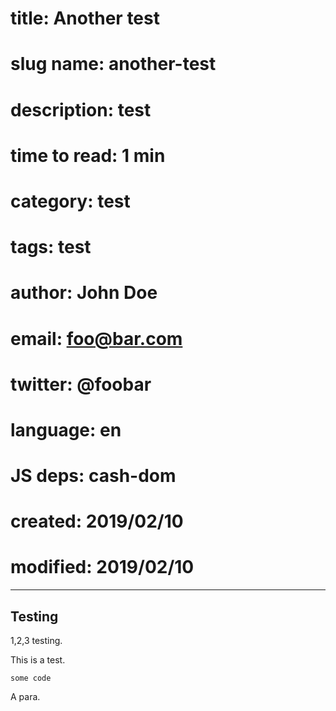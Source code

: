 # title:        Another test
# slug name:    another-test
# description:  test
# time to read: 1 min
# category:     test
# tags:         test
# author:       John Doe
# email:        foo@bar.com
# twitter:      @foobar
# language:     en
# JS deps:      cash-dom 
# created:      2019/02/10
# modified:     2019/02/10

---

## Testing

1,2,3 testing.

This is a test.

```
some code
```

A para.


